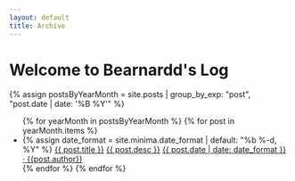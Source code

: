 ```yaml
---
layout: default
title: Archive
---
```


#  Welcome to Bearnardd's Log

{% assign postsByYearMonth = site.posts | group_by_exp: "post", "post.date | date: '%B %Y'" %}

<!-- <ul> -->
<!-- {% for yearMonth in postsByYearMonth %} -->
  <!-- <h2>{{ yearMonth.name }}</h2> -->
  <!-- <!-- {% for post in yearMonth.items %} -->
  <!-- <li><a class="post-link" href="{{ site.baseurl }}{{ post.url }}">{{ post.title }}</a></li> -->
<!-- {% endfor %} -->
<!-- {% endfor %} -->
<!-- </ul> -->

<ul class="custom-list">
  {% for yearMonth in postsByYearMonth %}
    <!-- <h2>{{ yearMonth.name }}</h2> -->
    {% for post in yearMonth.items %}
      <li class="custom-list-item" >
        {% assign date_format = site.minima.date_format | default: "%b %-d, %Y" %}
        <span class="post-meta">
          <a class="post-link" href="{{ site.baseurl }}{{ post.url }}">{{ post.title }}</a>
          <!-- <p>Tags: 
            {% for tag in post.tags %}
              {% capture tag_name %}{{ tag }}{% endcapture %}
              <a class="post-tag"><nobr>{{ tag_name }}</nobr>&nbsp;</a>
            {% endfor %}
          </p> -->
          <a class="post-desc" href="{{ site.baseurl }}{{ post.url }}">{{ post.desc }}</a>
          <a class="post-footer" href="{{ site.baseurl }}{{ post.url }}"> {{ post.date | date: date_format }} &middot; {{post.author}}</a>
        </span>
      </li>
    {% endfor %}
  {% endfor %}
</ul>

<!-- {% assign postsByYearMonth = site.posts | group_by_exp: "post", "post.date | date: '%B %Y'" %}
{% for yearMonth in postsByYearMonth %}

  <h2>{{ yearMonth.name }}</h2>
  <ul>
    {% for post in yearMonth.items %}
      <li><a href="{{ site.baseurl }}{{ post.url }}">{{ post.title }}</a></li>
    {% endfor %}
  </ul>
{% endfor %} -->
